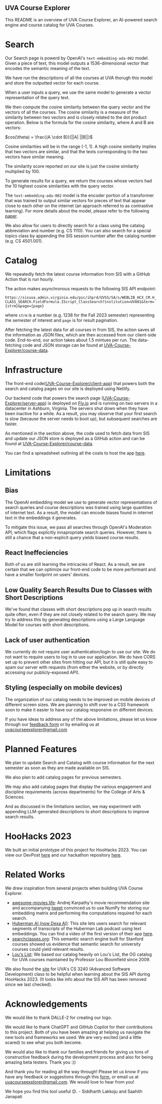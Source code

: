 ## UVA Course Explorer
This README is an overview of UVA Course Explorer, an AI-powered search engine and course catalog for UVA Courses.

# Search
Our Search page is powerd by OpenAI's `text-embedding-ada-002` model. Given a piece of text, this model outputs a 1536-dimensional vector that encodes the semantic meaning of the text.

We have run the descriptions of all the courses at UVA thorugh this model and store the outputted vector for each course.

When a user inputs a query, we use the same model to generate a vector representation of the query text.

We then compute the cosine similarity between the query vector and the vectors of all the courses. The cosine similarity is a measure of the similarity between two vectors and is closely related to the dot product operation. Below is the formula for the cosine similarity, where A and B are vectors:

$cos(\theta) = \frac{(A \cdot B)}{||A| ||B||}$


Cosine similarities will be in the range (-1, 1). A high cosine similarity implies that two vectors are similar, and that the texts corresponding to the two vectors have similar meaning.

 The similarity score reported on our site is just the cosine similarity multiplied by 100.

To generate results for a query, we return the courses whose vectors had the 10 highest cosine similarities with the query vector.


The `text-embedding-ada-002` model is the encoder portion of a transformer that was trained to output similar vectors for pieces of text that appear close to each other on the internet (an approach referred to as contrastive learning). For more details about the model, please refer to the following [paper](https://cdn.openai.com/papers/Text_and_Code_Embeddings_by_Contrastive_Pre_Training.pdf).



We also allow for users to directly search for a class using the catalog abbreviation and number (e.g. CS 1110). You can also search for a special topics class by appending the SIS session number after the catalog number (e.g. CS 4501.001).



# Catalog
We repeatedly fetch the latest course information from SIS with a GitHub Action that is run hourly.

The action makes asynchronous requests to the following SIS API endpoint:

```https://sisuva.admin.virginia.edu/psc/ihprd/UVSS/SA/s/WEBLIB_HCX_CM.H_CLASS_SEARCH.FieldFormula.IScript_ClassSearch?institution=UVA01&term={strm}&page={page}```

where `strm` is a number (e.g. 1238 for the Fall 2023 semester) representing the semester of interest and `page` is for result pagination.

After fetching the latest data for all courses in from SIS, the action saves all the information as JSON files, which are then accessed from our client-side code. End-to-end, our action takes about 1.5 mintues per run. The data-fetching code and JSON storage can be found at [UVA-Course-Explorer/course-data](https://github.com/UVA-Course-Explorer/course-data). 


# Infrastructure
The front-end code([UVA-Course-Explorer/client-app](https://github.com/UVA-Course-Explorer/client-app)) that powers both the search and catalog pages on our site is deployed using Netlify.

Our backend code that powers the search page ([UVA-Course-Explorer/server-app](https://github.com/UVA-Course-Explorer/server-app)) is deployed on [Fly.io](https://fly.io/) and is running on two servers in a datacenter in Ashburn, Virginia. The servers shut down when they have been inactive for a while. As a result, you may observe that your first search is slow (because the server needs to boot up), but subsequent searches are faster.

As mentioned in the section above, the code used to fetch data from SIS and update our JSON store is deployed as a GitHub action and can be found at [UVA-Course-Explorer/course-data](https://github.com/UVA-Course-Explorer/course-data).

You can find a spreadsheet outlining all the costs to host the app [here](https://docs.google.com/spreadsheets/d/1I0adoa030sOMjLiRc6OIMzG5uPjK9DYZ31nS11M2o3U/edit?usp=sharing). 

# Limitations
## Bias
The OpenAI embedding model we use to generate vector representations of search queries and course descriptions was trained using large quantities of internet text. As a result, the model can encode biases found in internet text in the embeddings it generates.

To mitigate this issue, we pass all searches through OpenAI's Moderation API, which flags explicitly innapropriate search queries. However, there is still a chance that a non-explicit query yields biased course results.



## React Ineffeciencies
Both of us are still learning the intricacies of React. As a result, we are certain that we can optimize our front-end code to be more performant and have a smaller footprint on users' devices.


## Low Quality Search Results Due to Classes with Short Descriptions
We've found that classes with short descriptions pop up in search results quite often, even if they are not closely related to the search query. We may try to address this by generating descriptions using a Large Language Model for courses with short descriptions.

## Lack of user authentication
We currently do not require user authentication/login to use our site. We do not want to require users to log in to use our application. We do have CORS set up to prevent other sites from hitting our API, but it is still quite easy to spam our server with requests (from either the website, or by directly accessing our publicly-exposed API).


## Styling (especially on mobile devices)
The organization of our catalog needs to be improved on mobile devices of different screen sizes. We are planning to shift over to a CSS framework soon to make it easier to have our catalog responsive on different devices.

If you have ideas to address any of the above limitations, please let us know through our [feedback form](https://forms.gle/Jq2di8Zji4tDNKZF8) or by emailing us at uvacourseexplorer@gmail.com


# Planned Features
We plan to update Search and Catalog with course information for the next semester as soon as they are made available on SIS.

We also plan to add catalog pages for previous semesters.

We may also add catalog pages that display the various engagement and discipline requirements (across departments) for the College of Arts & Sciences.

And as discussed in the limitations section, we may experiment with appending LLM-generated descriptions to short descriptions to improve search results.




# HooHacks 2023
We built an initial prototype of this project for HooHacks 2023. You can view our DevPost [here](https://devpost.com/software/uva-course-explorer) and our hackathon repository [here](https://github.com/sidlakkoju/UVA-Course-Explorer).



# Related Works
We drew inspiration from several projects when building UVA Course Explorer.


- [awesome-movies.life](https://t.co/l6uyNmrXmu): Andrej Karpathy's movie recommendation site and accompanying [tweet](https://twitter.com/karpathy/status/1647374645316968449?lang=en) convinced us to use NumPy for storing our embedding matrix and performing the computations required for each search.
- [Huberman AI (now Dexa AI)](https://dexa.ai/huberman?utm_source=rileyt&utm_medium=redirect&utm_campaign=migration): This site lets users search for relevant segments of transcripts of the Huberman Lab podcast using text embeddings. You can find a video of the first version of their app [here](https://twitter.com/rileytomasek/status/1603854647575384067).
- [searchclasses.org](https://www.searchclasses.org/): This semantic search engine built for Stanford courses showed us evidence that semantic search for university courses could yield relevant results.
- [Lou's List](https://louslist.org/): We based our catalog heavily on Lou's List, the OG catalog for UVA courses maintained by Professor Lou Bloomfield since 2009.



We also found the [site](https://f22.cs3240.org/) for UVA's CS 3240 (Advanced Software Development) class to be helpful when learning about the SIS API during HooHacks 2023. (It looks like info about the SIS API has been removed since we last checked).





# Acknowledgements
We would like to thank DALLE-2 for creating our logo.

We would like to thank ChatGPT and GitHub Copilot for their contributions to this project. Both of you have been amazing at helping us navigate the new tools and frameworks we used. We are very excited (and a little scared) to see what you both become. 

We would also like to thank our families and friends for giving us tons of constructive feedback during the development process and also for being amazing beta testers. Thank you :)) 

And thank you for reading all the way through! Please let us know if you have any feedback or suggestions through this [form](https://forms.gle/Jq2di8Zji4tDNKZF8), or email us at uvacourseexplorer@gmail.com. We would love to hear from you! 

We hope you find this tool useful 😊. - Siddharth Lakkoju and Saahith Janapati
